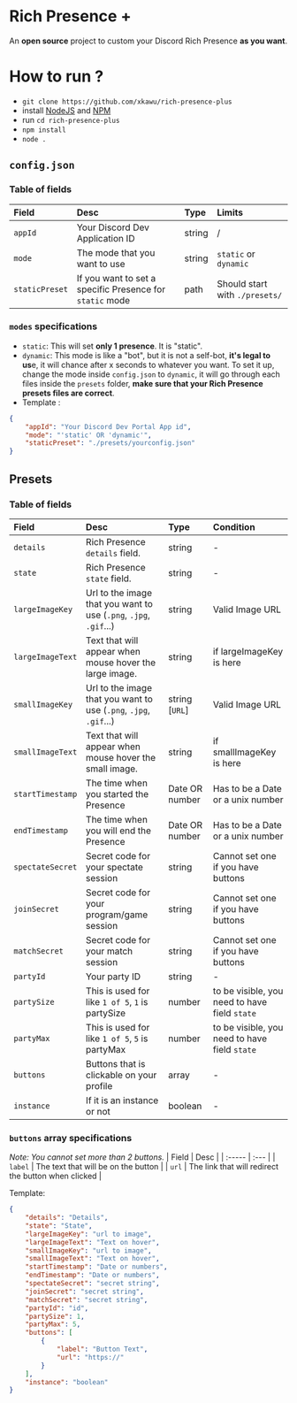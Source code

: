 # Rich Presence +

An **open source** project to custom your Discord Rich Presence **as you want**.

# How to run ?

-   `git clone https://github.com/xkawu/rich-presence-plus`
-   install [NodeJS](https://nodejs.org/en) and [NPM](https://docs.npmjs.com/downloading-and-installing-node-js-and-npm)
-   run `cd rich-presence-plus`
-   `npm install`
-   `node .`

## `config.json`

### Table of fields

| Field          | Desc                                                     | Type   | Limits                         |
| :------------- | :------------------------------------------------------- | :----- | :----------------------------- |
| `appId`        | Your Discord Dev Application ID                          | string | /                              |
| `mode`         | The mode that you want to use                            | string | `static` or `dynamic`          |
| `staticPreset` | If you want to set a specific Presence for `static` mode | path   | Should start with `./presets/` |

### `modes` specifications

-   `static`: This will set **only 1 presence**. It is "static".
-   `dynamic`: This mode is like a "bot", but it is not a self-bot, **it's legal to us**e, it will chance after x seconds to whatever you want. To set it up, change the mode inside `config.json` to `dynamic`, it will go through each files inside the `presets` folder, **make sure that your Rich Presence presets files are correct**.
-   Template :

```json
{
    "appId": "Your Discord Dev Portal App id",
    "mode": "'static' OR 'dynamic'",
    "staticPreset": "./presets/yourconfig.json"
}
```

## Presets

### Table of fields

| Field            | Desc                                                              | Type           | Condition                                     |
| :--------------- | :---------------------------------------------------------------- | :------------- | :-------------------------------------------- |
| `details`        | Rich Presence `details` field.                                    | string         | -                                             |
| `state`          | Rich Presence `state` field.                                      | string         | -                                             |
| `largeImageKey`  | Url to the image that you want to use (`.png`, `.jpg`, `.gif`...) | string         | Valid Image URL                               |
| `largeImageText` | Text that will appear when mouse hover the large image.           | string         | if largeImageKey is here                      |
| `smallImageKey`  | Url to the image that you want to use (`.png`, `.jpg`, `.gif`...) | string [`URL`] | Valid Image URL                               |
| `smallImageText` | Text that will appear when mouse hover the small image.           | string         | if smallImageKey is here                      |
| `startTimestamp` | The time when you started the Presence                            | Date OR number | Has to be a Date or a unix number             |
| `endTimestamp`   | The time when you will end the Presence                           | Date OR number | Has to be a Date or a unix number             |
| `spectateSecret` | Secret code for your spectate session                             | string         | Cannot set one if you have buttons            |
| `joinSecret`     | Secret code for your program/game session                         | string         | Cannot set one if you have buttons            |
| `matchSecret`    | Secret code for your match session                                | string         | Cannot set one if you have buttons            |
| `partyId`        | Your party ID                                                     | string         | -                                             |
| `partySize`      | This is used for like `1 of 5`, `1` is partySize                  | number         | to be visible, you need to have field `state` |
| `partyMax`       | This is used for like `1 of 5`, `5` is partyMax                   | number         | to be visible, you need to have field `state` |
| `buttons`        | Buttons that is clickable on your profile                         | array          | -                                             |
| `instance`       | If it is an instance or not                                       | boolean        | -                                             |

### `buttons` array specifications

_Note: You cannot set more than 2 buttons._
| Field | Desc |
| :----- | :--- |
| `label` | The text that will be on the button |
| `url` | The link that will redirect the button when clicked |

Template:

```json
{
    "details": "Details",
    "state": "State",
    "largeImageKey": "url to image",
    "largeImageText": "Text on hover",
    "smallImageKey": "url to image",
    "smallImageText": "Text on hover",
    "startTimestamp": "Date or numbers",
    "endTimestamp": "Date or numbers",
    "spectateSecret": "secret string",
    "joinSecret": "secret string",
    "matchSecret": "secret string",
    "partyId": "id",
    "partySize": 1,
    "partyMax": 5,
    "buttons": [
        {
            "label": "Button Text",
            "url": "https://"
        }
    ],
    "instance": "boolean"
}
```
